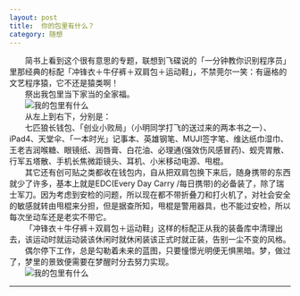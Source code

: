 ```yaml
---
layout: post  
title:  你的包里有什么？  
category: 随想  
---
```

&emsp;&emsp;简书上看到这个很有意思的专题，联想到飞碟说的「一分钟教你识别程序员」里那经典的标配「冲锋衣＋牛仔裤＋双肩包＋运动鞋」，不禁莞尔一笑：有逼格的文艺程序猿，它不还是猿类啊！  
&emsp;&emsp;祭出我包里当下家当的全家福。  
&emsp;&emsp;![我的包里有什么](http://vivlong.qiniudn.com/github/2014112001.jpg?imageView2/2/w/300)  
&emsp;&emsp;从左上到右下，分别是：  
&emsp;&emsp;七匹狼长钱包、「创业小败局」（小明同学打飞的送过来的两本书之一）、iPad4、天堂伞、「一本时光」记事本、英雄钢笔、MUJI签字笔、维达纸巾湿巾、王老吉润喉糖、眼镜纸、润唇膏、白花油、必理通(强效伤风感冒药)、蚬壳胃散、行军五塔散、手机长焦微距镜头、耳机、小米移动电源、甩棍。  
&emsp;&emsp;其它还有创可贴之类都收在钱包内，自从把双肩包换下来后，随身携带的东西就少了许多，基本上就是EDC(Every Day Carry /每日携带)的必备装了，除了瑞士军刀。因为考虑到安检的问题，所以现在都不带折叠刀和打火机了，对社会安全的敏感就转由甩棍来分担，但是据查所知，甩棍是警用器具，也不能过安检，所以每次坐动车还是老实不带它。  
&emsp;&emsp;「冲锋衣＋牛仔裤＋双肩包＋运动鞋」这样的标配正从我的装备库中清理出去，该运动时就运动装该休闲时就休闲装该正式时就正装，告别一尘不变的风格。  
&emsp;&emsp;偶尔停下工作，总是勾勒着未来的蓝图，只要憧憬光明便无惧黑暗。梦，做过了，梦里的景致便需要在梦醒时分去努力实现。  
&emsp;&emsp;![我的包里有什么](http://vivlong.qiniudn.com/github/2014112002.jpg?imageView2/2/w/300)  
- - -